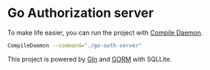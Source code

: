 # Go Authorization server

To make life easier, you can run the project with [Compile Daemon](https://github.com/githubnemo/CompileDaemon).

```bash
CompileDaemon --command="./go-auth-server"
```

This project is powered by [GIn](https://gin-gonic.com/docs/quickstart/) and [GORM](https://gorm.io/) with SQLLite.